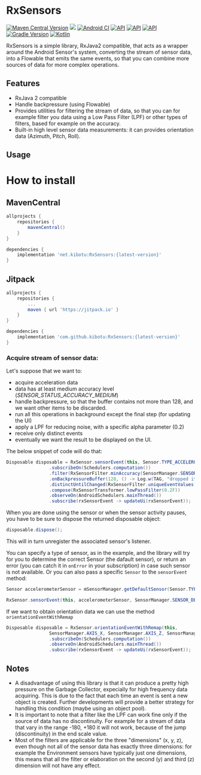 # RxSensors

[![Maven Central Version](https://img.shields.io/maven-central/v/net.kibotu/RxSensors2)](https://central.sonatype.com/artifact/net.kibotu/RxSensors2) [![](https://jitpack.io/v/kibotu/RxSensors.svg)](https://jitpack.io/#kibotu/RxSensors) [![Android CI](https://github.com/kibotu/RxSensors/actions/workflows/android.yml/badge.svg)](https://github.com/kibotu/RxSensors/actions/workflows/android.yml) [![API](https://img.shields.io/badge/Min%20API-21%2B-brightgreen.svg?style=flat)](https://android-arsenal.com/api?level=21) [![API](https://img.shields.io/badge/Target%20API-35%2B-brightgreen.svg?style=flat)](https://android-arsenal.com/api?level=35) [![API](https://img.shields.io/badge/Java-17-brightgreen.svg?style=flat)](https://www.oracle.com/java/technologies/javase/17all-relnotes.html) [![Gradle Version](https://img.shields.io/badge/gradle-8.11.1-green.svg)](https://docs.gradle.org/current/release-notes) [![Kotlin](https://img.shields.io/badge/kotlin-2.1.0-green.svg)](https://kotlinlang.org/)

RxSensors is a simple library, RxJava2 compatible, that acts as a wrapper around the Android Sensor's system, converting the stream of sensor data, into a Flowable that emits the same events, so that you can combine more sources of data for more complex operations.

## Features

* RxJava 2 compatible
* Handle backpressure (using Flowable)
* Provides utilities for filtering the stream of data, so that you can for example filter you data using a Low Pass Filter (LPF) or other types of filters, based for example on the accuracy.
* Built-in high level sensor data measurements: it can provides orientation data (Azimuth, Pitch, Roll).

## Usage

# How to install

## MavenCentral

```groovy 
allprojects {
    repositories {
        mavenCentral()
    }
}

dependencies {
    implementation 'net.kibotu:RxSensors:{latest-version}'
}

```

## Jitpack

```groovy
allprojects {
    repositories {
        ...
        maven { url 'https://jitpack.io' }
    }
}

dependencies {
    implementation 'com.github.kibotu:RxSensors:{latest-version}'
}
```

### Acquire stream of sensor data:

Let's suppose that we want to:
* acquire acceleration data
* data has at least medium accuracy level (*SENSOR_STATUS_ACCURACY_MEDIUM*)
* handle backpressure, so that the buffer contains not more than 128, and we want other items to be discarded.
* run all this operations in background except the final step (for updating the UI)
* apply a LPF for reducing noise, with a specific alpha parameter (0.2)
* receive only distinct events
* eventually we want the result to be displayed on the UI.

The below snippet of code will do that:

```Java
Disposable disposable = RxSensor.sensorEvent(this, Sensor.TYPE_ACCELEROMETER)
                .subscribeOn(Schedulers.computation())
                .filter(RxSensorFilter.minAccuracy(SensorManager.SENSOR_STATUS_ACCURACY_MEDIUM))
                .onBackpressureBuffer(128, () -> Log.w(TAG, "dropped item!"), BackpressureOverflowStrategy.DROP_LATEST)
                .distinctUntilChanged(RxSensorFilter.uniqueEventValues())
                .compose(RxSensorTransformer.lowPassFilter(0.2F))
                .observeOn(AndroidSchedulers.mainThread())
                .subscribe(rxSensorEvent -> updateUi(rxSensorEvent));
```

When you are done using the sensor or when the sensor activity pauses, you have to be sure to dispose the returned disposable object:

```Java
disposable.dispose();
```

This will in turn unregister the associated sensor's listener.

You can specify a type of sensor, as in the example, and the library will try for you to determine the correct Sensor (the dafault sensor), or return an error (you can catch it in `onError` in your subscription) in case such sensor is not available. Or you can also pass a specific `Sensor` to the `sensorEvent` method:


```Java
Sensor accelerometerSensor = mSensorManager.getDefaultSensor(Sensor.TYPE_ACCELEROMETER);

RxSensor.sensorEvent(this, accelerometerSensor, SensorManager.SENSOR_DELAY_UI)

```

If we want to obtain orientation data we can use the method `orientationEventWithRemap`

```Java
Disposable disposable = RxSensor.orientationEventWithRemap(this,
                SensorManager.AXIS_X, SensorManager.AXIS_Z, SensorManager.SENSOR_DELAY_FASTEST)
                .subscribeOn(Schedulers.computation())
                .observeOn(AndroidSchedulers.mainThread())
                .subscribe(rxSensorEvent -> updateUi(rxSensorEvent));
```

## Notes

* A disadvantage of using this library is that it can produce a pretty high pressure on the Garbage Collector, expecially for high frequency data acquiring. This is due to the fact that each time an event is sent a new object is created. Further developments will provide a better strategy for handling this condition (maybe using an object pool).
* It is important to note that a filter like the LPF can work fine only if the source of data has no discontinuity. For example for a stream of data that vary in the range -180, +180 it will not work, because of the jump (discontinuity) in the end scale value.
* Most of the filters are applicable for the three "dimensions" (x, y, z), even though not all of the sensor data has exactly three dimensions: for example the Environment sensors have typically just one dimensions, this means that all the filter or elaboration on the second (y) and third (z) dimension will not have any effect.
